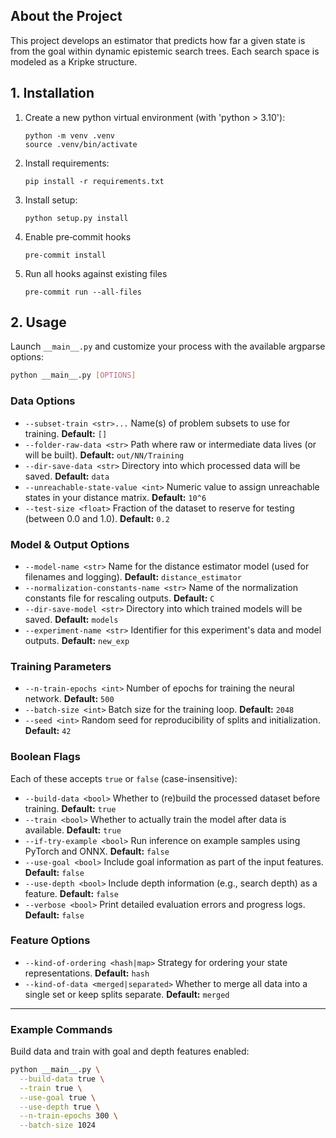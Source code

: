 
## About the Project
This project develops an estimator that predicts how far a given state is from the goal within dynamic epistemic search
trees. Each search space is modeled as a Kripke structure.

## 1. Installation
1. Create a new python virtual environment (with 'python > 3.10'):
   ```
   python -m venv .venv
   source .venv/bin/activate
   ```
2. Install requirements:
   ```
   pip install -r requirements.txt
   ```
3. Install setup:
   ```
   python setup.py install
   ```
4. Enable pre‑commit hooks
   ```
   pre-commit install
   ```
5. Run all hooks against existing files
   ```
   pre-commit run --all-files
   ```

## 2. Usage

Launch `__main__.py` and customize your process with the available argparse options:

```bash
python __main__.py [OPTIONS]
```

### Data Options

* `--subset-train <str>...`
  Name(s) of problem subsets to use for training.
  **Default:** `[]`
* `--folder-raw-data <str>`
  Path where raw or intermediate data lives (or will be built).
  **Default:** `out/NN/Training`
* `--dir-save-data <str>`
  Directory into which processed data will be saved.
  **Default:** `data`
* `--unreachable-state-value <int>`
  Numeric value to assign unreachable states in your distance matrix.
  **Default:** `10^6`
* `--test-size <float>`
  Fraction of the dataset to reserve for testing (between 0.0 and 1.0).
  **Default:** `0.2`

### Model & Output Options

* `--model-name <str>`
  Name for the distance estimator model (used for filenames and logging).
  **Default:** `distance_estimator`
* `--normalization-constants-name <str>`
  Name of the normalization constants file for rescaling outputs.
  **Default:** `C`
* `--dir-save-model <str>`
  Directory into which trained models will be saved.
  **Default:** `models`
* `--experiment-name <str>`
  Identifier for this experiment's data and model outputs.
  **Default:** `new_exp`

### Training Parameters

* `--n-train-epochs <int>`
  Number of epochs for training the neural network.
  **Default:** `500`
* `--batch-size <int>`
  Batch size for the training loop.
  **Default:** `2048`
* `--seed <int>`
  Random seed for reproducibility of splits and initialization.
  **Default:** `42`

### Boolean Flags

Each of these accepts `true` or `false` (case-insensitive):

* `--build-data <bool>`
  Whether to (re)build the processed dataset before training.
  **Default:** `true`
* `--train <bool>`
  Whether to actually train the model after data is available.
  **Default:** `true`
* `--if-try-example <bool>`
  Run inference on example samples using PyTorch and ONNX.
  **Default:** `false`
* `--use-goal <bool>`
  Include goal information as part of the input features.
  **Default:** `false`
* `--use-depth <bool>`
  Include depth information (e.g., search depth) as a feature.
  **Default:** `false`
* `--verbose <bool>`
  Print detailed evaluation errors and progress logs.
  **Default:** `false`

### Feature Options

* `--kind-of-ordering <hash|map>`
  Strategy for ordering your state representations.
  **Default:** `hash`
* `--kind-of-data <merged|separated>`
  Whether to merge all data into a single set or keep splits separate.
  **Default:** `merged`

---

### Example Commands

Build data and train with goal and depth features enabled:

```bash
python __main__.py \
  --build-data true \
  --train true \
  --use-goal true \
  --use-depth true \
  --n-train-epochs 300 \
  --batch-size 1024
```
